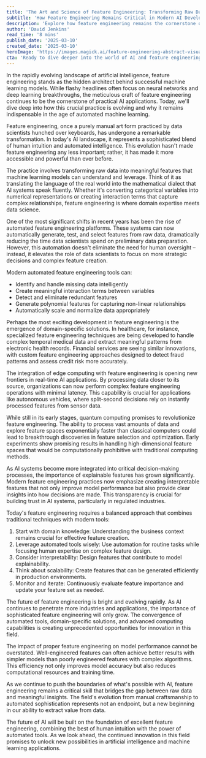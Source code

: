 ```yaml
---
title: 'The Art and Science of Feature Engineering: Transforming Raw Data into AI Gold'
subtitle: 'How Feature Engineering Remains Critical in Modern AI Development'
description: 'Explore how feature engineering remains the cornerstone of successful AI applications, evolving from manual processes to sophisticated automated systems while maintaining its crucial role in machine learning. Learn about the latest developments in automated feature engineering, domain-specific solutions, and the impact of emerging technologies like quantum computing on this essential practice.'
author: 'David Jenkins'
read_time: '8 mins'
publish_date: '2025-03-10'
created_date: '2025-03-10'
heroImage: 'https://images.magick.ai/feature-engineering-abstract-visualization.jpg'
cta: 'Ready to dive deeper into the world of AI and feature engineering? Follow us on LinkedIn at MagickAI for regular updates on cutting-edge developments in artificial intelligence and data science. Join our community of innovators shaping the future of AI!'
---
```


In the rapidly evolving landscape of artificial intelligence, feature engineering stands as the hidden architect behind successful machine learning models. While flashy headlines often focus on neural networks and deep learning breakthroughs, the meticulous craft of feature engineering continues to be the cornerstone of practical AI applications. Today, we'll dive deep into how this crucial practice is evolving and why it remains indispensable in the age of automated machine learning.

Feature engineering, once a purely manual art form practiced by data scientists hunched over keyboards, has undergone a remarkable transformation. In today's AI landscape, it represents a sophisticated blend of human intuition and automated intelligence. This evolution hasn't made feature engineering any less important; rather, it has made it more accessible and powerful than ever before.

The practice involves transforming raw data into meaningful features that machine learning models can understand and leverage. Think of it as translating the language of the real world into the mathematical dialect that AI systems speak fluently. Whether it's converting categorical variables into numerical representations or creating interaction terms that capture complex relationships, feature engineering is where domain expertise meets data science.

One of the most significant shifts in recent years has been the rise of automated feature engineering platforms. These systems can now automatically generate, test, and select features from raw data, dramatically reducing the time data scientists spend on preliminary data preparation. However, this automation doesn't eliminate the need for human oversight – instead, it elevates the role of data scientists to focus on more strategic decisions and complex feature creation.

Modern automated feature engineering tools can:
- Identify and handle missing data intelligently
- Create meaningful interaction terms between variables
- Detect and eliminate redundant features
- Generate polynomial features for capturing non-linear relationships
- Automatically scale and normalize data appropriately

Perhaps the most exciting development in feature engineering is the emergence of domain-specific solutions. In healthcare, for instance, specialized feature engineering techniques are being developed to handle complex temporal medical data and extract meaningful patterns from electronic health records. Financial services are seeing similar innovations, with custom feature engineering approaches designed to detect fraud patterns and assess credit risk more accurately.

The integration of edge computing with feature engineering is opening new frontiers in real-time AI applications. By processing data closer to its source, organizations can now perform complex feature engineering operations with minimal latency. This capability is crucial for applications like autonomous vehicles, where split-second decisions rely on instantly processed features from sensor data.

While still in its early stages, quantum computing promises to revolutionize feature engineering. The ability to process vast amounts of data and explore feature spaces exponentially faster than classical computers could lead to breakthrough discoveries in feature selection and optimization. Early experiments show promising results in handling high-dimensional feature spaces that would be computationally prohibitive with traditional computing methods.

As AI systems become more integrated into critical decision-making processes, the importance of explainable features has grown significantly. Modern feature engineering practices now emphasize creating interpretable features that not only improve model performance but also provide clear insights into how decisions are made. This transparency is crucial for building trust in AI systems, particularly in regulated industries.

Today's feature engineering requires a balanced approach that combines traditional techniques with modern tools:

1. Start with domain knowledge: Understanding the business context remains crucial for effective feature creation.
2. Leverage automated tools wisely: Use automation for routine tasks while focusing human expertise on complex feature design.
3. Consider interpretability: Design features that contribute to model explainability.
4. Think about scalability: Create features that can be generated efficiently in production environments.
5. Monitor and iterate: Continuously evaluate feature importance and update your feature set as needed.

The future of feature engineering is bright and evolving rapidly. As AI continues to penetrate more industries and applications, the importance of sophisticated feature engineering will only grow. The convergence of automated tools, domain-specific solutions, and advanced computing capabilities is creating unprecedented opportunities for innovation in this field.

The impact of proper feature engineering on model performance cannot be overstated. Well-engineered features can often achieve better results with simpler models than poorly engineered features with complex algorithms. This efficiency not only improves model accuracy but also reduces computational resources and training time.

As we continue to push the boundaries of what's possible with AI, feature engineering remains a critical skill that bridges the gap between raw data and meaningful insights. The field's evolution from manual craftsmanship to automated sophistication represents not an endpoint, but a new beginning in our ability to extract value from data.

The future of AI will be built on the foundation of excellent feature engineering, combining the best of human intuition with the power of automated tools. As we look ahead, the continued innovation in this field promises to unlock new possibilities in artificial intelligence and machine learning applications.